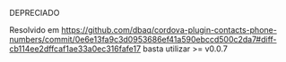 DEPRECIADO

Resolvido em https://github.com/dbaq/cordova-plugin-contacts-phone-numbers/commit/0e6e13fa9c3d0953686ef41a590ebccd500c2da7#diff-cb114ee2dffcaf1ae33a0ec316fafe17 basta utilizar >= v0.0.7
